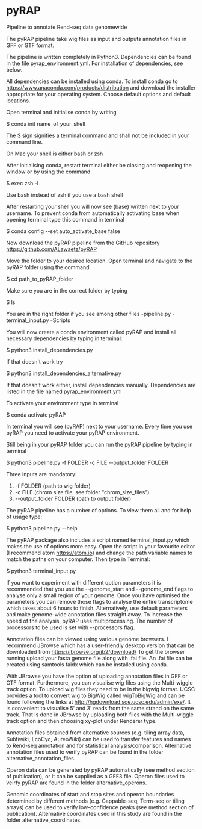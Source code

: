 # pyRAP
Pipeline to annotate Rend-seq data genomewide

The pyRAP pipeline take wig files as input and outputs annotation files in GFF or GTF format.

The pipeline is written completely in Python3. Dependencies can be found in the file pyrap_environment.yml. For installation of dependencies, see below.

All dependencies can be installed using conda. To install conda go to
https://www.anaconda.com/products/distribution
and download the installer appropriate for your operating system. Choose default options and default locations.

Open terminal and initialise conda by writing

$ conda init name_of_your_shell

 
The $ sign signifies a terminal command and shall not be included in your command line.

On Mac your shell is either bash or zsh

After initialising conda, restart terminal either be closing and reopening the window or by using the command

$ exec zsh -l

Use bash instead of zsh if you use a bash shell

After restarting your shell you will now see (base) written next to your username. To prevent conda from automatically activating base when opening terminal type this command in terminal

$ conda config --set auto_activate_base false


Now download the pyRAP pipeline from the GitHub repository https://github.com/ALawaetz/pyRAP

Move the folder to your desired location. Open terminal and navigate to the pyRAP folder using the command

$ cd path_to_pyRAP_folder

Make sure you are in the correct folder by typing

$ ls

You are in the right folder if you see among other files
-pipeline.py
-terminal_input.py
-Scripts

You will now create a conda environment called pyRAP and install all necessary dependencies by typing in terminal:

$ python3 install_dependencies.py

If that doesn't work try

$ python3 install_dependencies_alternative.py

If that doesn't work either, install dependencies manually. Dependencies are listed in the file named pyrap_environment.yml

To activate your environment type in terminal

$ conda activate pyRAP

In terminal you will see (pyRAP) next to your username. Every time you use pyRAP you need to activate your pyRAP environment.

Still being in your pyRAP folder you can run the pyRAP pipeline by typing in terminal

$ python3 pipeline.py -f FOLDER -c FILE --output_folder FOLDER

Three inputs are mandatory:
1. -f FOLDER (path to wig folder)
2. -c FILE (chrom size file, see folder "chrom_size_files")
3. --output_folder FOLDER (path to output folder)

The pyRAP pipeline has a number of options. To view them all and for help of usage type:

$ python3 pipeline.py --help

The pyRAP package also includes a script named terminal_input.py which makes the use of options more easy. Open the script in your favourite editor (I recommend atom https://atom.io) and change the path variable names to match the paths on your computer. Then type in Terminal:

$ python3 terminal_input.py

If you want to experiment with different option parameters it is recommended that you use the --genome_start and --genome_end flags to analyse only a small region of your genome. Once you have optimised the parameters you can remove those flags to analyse the entire transcriptome which takes about 6 hours to finish. Alternatively, use default parameters and make genome-wide annotation files straight away. To increase the speed of the analysis, pyRAP uses multiprocessing. The number of processors to be used is set with --processors flag.

Annotation files can be viewed using various genome browsers. I recommend JBrowse which has a user-friendly desktop version that can be downloaded from https://jbrowse.org/jb2/download/
To get the browser running upload your fasta genome file along with .fai file. An .fai file can be created using samtools faidx which can be installed using conda.

With JBrowse you have the option of uploading annotation files in GFF or GTF format. Furthermore, you can visualise wig files using the Multi-wiggle track option. To upload wig files they need to be in the bigwig format. UCSC provides a tool to convert wig to BigWig called wigToBigWig and can be found following the links at http://hgdownload.soe.ucsc.edu/admin/exe/. 
It is convenient to visualise 5' and 3' reads from the same strand on the same track. That is done in JBrowse by uploading both files with the Multi-wiggle track option and then choosing xy-plot under Renderer type.


Annotation files obtained from alternative sources (e.g. tiling array data, Subtiwiki, EcoCyc, AureoWiki) can be used to transfer features and names to Rend-seq annotation and for statistical analysis/comparison. Alternative annotation files used to verify pyRAP can be found in the folder alternative_annotation_files.

Operon data can be generated by pyRAP automatically (see method section of publication), or it can be supplied as a GFF3 file. Operon files used to veirfy pyRAP are found in the folder alternative_operons.

Genomic coordinates of start and stop sites and operon boundaries determined by different methods (e.g. Cappable-seq, Term-seq or tiling arrays) can be used to verify low-confidence peaks (see method section of publication). Alternative coordinates used in this study are found in the folder alternative_coordinates.

